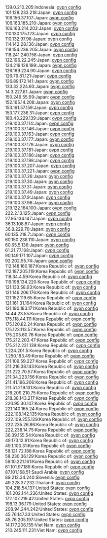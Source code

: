 139.0.210.205:Indonesia: [ovpn config](vpn/139_0_210_205.ovpn)  
101.128.233.218:Japan: [ovpn config](vpn/101_128_233_218.ovpn)  
106.156.37.107:Japan: [ovpn config](vpn/106_156_37_107.ovpn)  
106.163.185.210:Japan: [ovpn config](vpn/106_163_185_210.ovpn)  
106.163.214.203:Japan: [ovpn config](vpn/106_163_214_203.ovpn)  
110.130.175.123:Japan: [ovpn config](vpn/110_130_175_123.ovpn)  
110.132.97.98:Japan: [ovpn config](vpn/110_132_97_98.ovpn)  
114.142.28.136:Japan: [ovpn config](vpn/114_142_28_136.ovpn)  
118.154.236.205:Japan: [ovpn config](vpn/118_154_236_205.ovpn)  
118.241.240.158:Japan: [ovpn config](vpn/118_241_240_158.ovpn)  
122.196.22.245:Japan: [ovpn config](vpn/122_196_22_245.ovpn)  
124.219.128.199:Japan: [ovpn config](vpn/124_219_128_199.ovpn)  
126.169.224.90:Japan: [ovpn config](vpn/126_169_224_90.ovpn)  
126.79.81.121:Japan: [ovpn config](vpn/126_79_81_121.ovpn)  
126.89.172.141:Japan: [ovpn config](vpn/126_89_172_141.ovpn)  
133.32.224.60:Japan: [ovpn config](vpn/133_32_224_60.ovpn)  
14.3.227.81:Japan: [ovpn config](vpn/14_3_227_81.ovpn)  
150.249.55.99:Japan: [ovpn config](vpn/150_249_55_99.ovpn)  
152.165.14.208:Japan: [ovpn config](vpn/152_165_14_208.ovpn)  
153.161.57.159:Japan: [ovpn config](vpn/153_161_57_159.ovpn)  
153.177.236.31:Japan: [ovpn config](vpn/153_177_236_31.ovpn)  
180.43.229.139:Japan: [ovpn config](vpn/180_43_229_139.ovpn)  
219.100.37.114:Japan: [ovpn config](vpn/219_100_37_114.ovpn)  
219.100.37.146:Japan: [ovpn config](vpn/219_100_37_146.ovpn)  
219.100.37.163:Japan: [ovpn config](vpn/219_100_37_163.ovpn)  
219.100.37.177:Japan: [ovpn config](vpn/219_100_37_177.ovpn)  
219.100.37.179:Japan: [ovpn config](vpn/219_100_37_179.ovpn)  
219.100.37.181:Japan: [ovpn config](vpn/219_100_37_181.ovpn)  
219.100.37.186:Japan: [ovpn config](vpn/219_100_37_186.ovpn)  
219.100.37.198:Japan: [ovpn config](vpn/219_100_37_198.ovpn)  
219.100.37.207:Japan: [ovpn config](vpn/219_100_37_207.ovpn)  
219.100.37.221:Japan: [ovpn config](vpn/219_100_37_221.ovpn)  
219.100.37.26:Japan: [ovpn config](vpn/219_100_37_26.ovpn)  
219.100.37.30:Japan: [ovpn config](vpn/219_100_37_30.ovpn)  
219.100.37.31:Japan: [ovpn config](vpn/219_100_37_31.ovpn)  
219.100.37.49:Japan: [ovpn config](vpn/219_100_37_49.ovpn)  
219.100.37.9:Japan: [ovpn config](vpn/219_100_37_9.ovpn)  
219.100.37.98:Japan: [ovpn config](vpn/219_100_37_98.ovpn)  
219.122.164.100:Japan: [ovpn config](vpn/219_122_164_100.ovpn)  
222.2.13.125:Japan: [ovpn config](vpn/222_2_13_125.ovpn)  
27.95.134.147:Japan: [ovpn config](vpn/27_95_134_147.ovpn)  
36.13.108.87:Japan: [ovpn config](vpn/36_13_108_87.ovpn)  
36.8.229.70:Japan: [ovpn config](vpn/36_8_229_70.ovpn)  
60.135.218.7:Japan: [ovpn config](vpn/60_135_218_7.ovpn)  
60.150.238.110:Japan: [ovpn config](vpn/60_150_238_110.ovpn)  
60.65.5.136:Japan: [ovpn config](vpn/60_65_5_136.ovpn)  
61.21.77.168:Japan: [ovpn config](vpn/61_21_77_168.ovpn)  
90.149.171.107:Japan: [ovpn config](vpn/90_149_171_107.ovpn)  
92.202.55.74:Japan: [ovpn config](vpn/92_202_55_74.ovpn)  
112.148.160.187:Korea Republic of: [ovpn config](vpn/112_148_160_187.ovpn)  
112.187.205.119:Korea Republic of: [ovpn config](vpn/112_187_205_119.ovpn)  
118.34.4.59:Korea Republic of: [ovpn config](vpn/118_34_4_59.ovpn)  
119.198.134.220:Korea Republic of: [ovpn config](vpn/119_198_134_220.ovpn)  
121.133.58.93:Korea Republic of: [ovpn config](vpn/121_133_58_93.ovpn)  
121.146.206.176:Korea Republic of: [ovpn config](vpn/121_146_206_176.ovpn)  
121.152.119.65:Korea Republic of: [ovpn config](vpn/121_152_119_65.ovpn)  
121.161.31.164:Korea Republic of: [ovpn config](vpn/121_161_31_164.ovpn)  
121.190.183.171:Korea Republic of: [ovpn config](vpn/121_190_183_171.ovpn)  
14.44.23.55:Korea Republic of: [ovpn config](vpn/14_44_23_55.ovpn)  
175.118.44.111:Korea Republic of: [ovpn config](vpn/175_118_44_111.ovpn)  
175.120.82.24:Korea Republic of: [ovpn config](vpn/175_120_82_24.ovpn)  
175.123.113.57:Korea Republic of: [ovpn config](vpn/175_123_113_57.ovpn)  
175.205.60.76:Korea Republic of: [ovpn config](vpn/175_205_60_76.ovpn)  
175.212.203.47:Korea Republic of: [ovpn config](vpn/175_212_203_47.ovpn)  
175.212.231.139:Korea Republic of: [ovpn config](vpn/175_212_231_139.ovpn)  
1.224.201.5:Korea Republic of: [ovpn config](vpn/1_224_201_5.ovpn)  
1.250.183.49:Korea Republic of: [ovpn config](vpn/1_250_183_49.ovpn)  
211.109.59.227:Korea Republic of: [ovpn config](vpn/211_109_59_227.ovpn)  
211.216.38.143:Korea Republic of: [ovpn config](vpn/211_216_38_143.ovpn)  
211.222.70.57:Korea Republic of: [ovpn config](vpn/211_222_70_57.ovpn)  
211.34.223.156:Korea Republic of: [ovpn config](vpn/211_34_223_156.ovpn)  
211.41.196.206:Korea Republic of: [ovpn config](vpn/211_41_196_206.ovpn)  
211.51.219.131:Korea Republic of: [ovpn config](vpn/211_51_219_131.ovpn)  
218.209.210.75:Korea Republic of: [ovpn config](vpn/218_209_210_75.ovpn)  
218.38.143.217:Korea Republic of: [ovpn config](vpn/218_38_143_217.ovpn)  
220.95.30.107:Korea Republic of: [ovpn config](vpn/220_95_30_107.ovpn)  
221.140.165.24:Korea Republic of: [ovpn config](vpn/221_140_165_24.ovpn)  
222.108.142.135:Korea Republic of: [ovpn config](vpn/222_108_142_135.ovpn)  
222.109.255.129:Korea Republic of: [ovpn config](vpn/222_109_255_129.ovpn)  
222.235.26.86:Korea Republic of: [ovpn config](vpn/222_235_26_86.ovpn)  
222.238.14.75:Korea Republic of: [ovpn config](vpn/222_238_14_75.ovpn)  
36.39.155.54:Korea Republic of: [ovpn config](vpn/36_39_155_54.ovpn)  
49.173.12.91:Korea Republic of: [ovpn config](vpn/49_173_12_91.ovpn)  
49.1.100.31:Korea Republic of: [ovpn config](vpn/49_1_100_31.ovpn)  
58.121.72.188:Korea Republic of: [ovpn config](vpn/58_121_72_188.ovpn)  
58.230.36.129:Korea Republic of: [ovpn config](vpn/58_230_36_129.ovpn)  
59.10.221.161:Korea Republic of: [ovpn config](vpn/59_10_221_161.ovpn)  
61.101.97.189:Korea Republic of: [ovpn config](vpn/61_101_97_189.ovpn)  
87.101.168.51:Saudi Arabia: [ovpn config](vpn/87_101_168_51.ovpn)  
89.212.34.240:Slovenia: [ovpn config](vpn/89_212_34_240.ovpn)  
49.228.37.232:Thailand: [ovpn config](vpn/49_228_37_232.ovpn)  
104.218.54.137:United States: [ovpn config](vpn/104_218_54_137.ovpn)  
161.202.144.236:United States: [ovpn config](vpn/161_202_144_236.ovpn)  
172.107.219.42:United States: [ovpn config](vpn/172_107_219_42.ovpn)  
198.13.36.179:United States: [ovpn config](vpn/198_13_36_179.ovpn)  
208.94.244.242:United States: [ovpn config](vpn/208_94_244_242.ovpn)  
45.76.147.33:United States: [ovpn config](vpn/45_76_147_33.ovpn)  
45.76.205.197:United States: [ovpn config](vpn/45_76_205_197.ovpn)  
14.177.206.155:Viet Nam: [ovpn config](vpn/14_177_206_155.ovpn)  
210.245.111.231:Viet Nam: [ovpn config](vpn/210_245_111_231.ovpn)  
